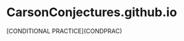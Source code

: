 # CarsonConjectures.github.io
<meta charset="UTF-8">
<title>CONDITIONAL PRACTICE</title>
<link href="https://fonts.cdnfonts.com/css/common-pixel" rel="stylesheet"> 
<link href="https://fonts.googleapis.com/css?family=Press+Start+2P&display=swap" rel="stylesheet">
<style>
  table, th, td {
    border: 1px solid black;
    border-collapse: collapse;
  }
  th, td {
    padding: 10px;
    text-align: center;
    border: 1px solid green;
  }
  .hidden-value {
    visibility: hidden;
  }
  .cell-title {
    font-weight: bold;
  }
  
          body {
            font-family: 'Press Start 2P', cursive;
            background-color: #000000;
            color: green;
          }
          table {
             border-collapse: collapse; /* Optional: ensures that border lines between cells are single lines */
            border: 2px solid green; /* Sets the border color to blue */
          }
          button {
            position: fixed;
            bottom: 20px;
            right: 20px;
            background-color: GREEN;
            color: BLACK;
            padding: 10px 20px;
            font-family: 'Press Start 2P', cursive;
            border: none;
            cursor: pointer;
          }
          button:not(:last-of-type) {
              margin-right: 200px;
          }
</style>
[CONDITIONAL PRACTICE](CONDPRAC)
